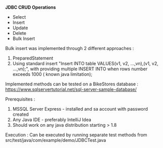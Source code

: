 **JDBC CRUD Operations**

* Select
* Insert
* Update
* Delete
* Bulk Insert

Bulk insert was implemented through 2 different approaches :
 1. PreparedStatement
 2. Using standard insert "Insert INTO table VALUES(v1, v2, ...,vn),(v1, v2, ...,vn);", 
 with providing multiple INSERT INTO when rows number exceeds 1000 ( known java limitation);
 
 Implemented methods can be tested on a BikeStores database : 
 https://www.sqlservertutorial.net/sql-server-sample-database/
 
 Prerequisites : 
 1. MSSQL Server Express - installed and sa account with password created
 2. Any Java IDE - preferably IntelliJ Idea
 3. Should work on any java distribution starting > 1.8

Execution : 
Can be executed by running separate test methods from src/test/java/com/example/demo/JDBCTest.java

 
